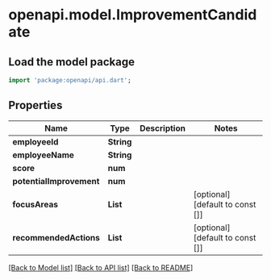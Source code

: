 # openapi.model.ImprovementCandidate

## Load the model package
```dart
import 'package:openapi/api.dart';
```

## Properties
Name | Type | Description | Notes
------------ | ------------- | ------------- | -------------
**employeeId** | **String** |  | 
**employeeName** | **String** |  | 
**score** | **num** |  | 
**potentialImprovement** | **num** |  | 
**focusAreas** | **List<String>** |  | [optional] [default to const []]
**recommendedActions** | **List<String>** |  | [optional] [default to const []]

[[Back to Model list]](../README.md#documentation-for-models) [[Back to API list]](../README.md#documentation-for-api-endpoints) [[Back to README]](../README.md)


